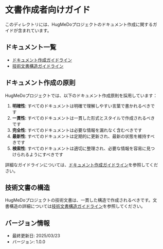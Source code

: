# 文書作成者向けガイド

このディレクトリには、HugMeDoプロジェクトのドキュメント作成に関するガイドが含まれています。

## ドキュメント一覧

- [ドキュメント作成ガイドライン](./documentation-guidelines.md)
- [技術文書構造ガイドライン](./technical-documentation-structure-guidelines.md)

## ドキュメント作成の原則

HugMeDoプロジェクトでは、以下のドキュメント作成原則を採用しています：

1. **明確性**: すべてのドキュメントは明確で理解しやすい言葉で書かれるべきです
2. **一貫性**: すべてのドキュメントは一貫した形式とスタイルで作成されるべきです
3. **完全性**: すべてのドキュメントは必要な情報を漏れなく含むべきです
4. **最新性**: すべてのドキュメントは定期的に更新され、最新の状態を維持すべきです
5. **検索性**: すべてのドキュメントは適切に整理され、必要な情報を容易に見つけられるようにすべきです

詳細なガイドラインについては、[ドキュメント作成ガイドライン](./documentation-guidelines.md)を参照してください。

## 技術文書の構造

HugMeDoプロジェクトの技術文書は、一貫した構造で作成されるべきです。文書構造の詳細については[技術文書構造ガイドライン](./technical-documentation-structure-guidelines.md)を参照してください。

## バージョン情報
- 最終更新日: 2025/03/23
- バージョン: 1.0.0
